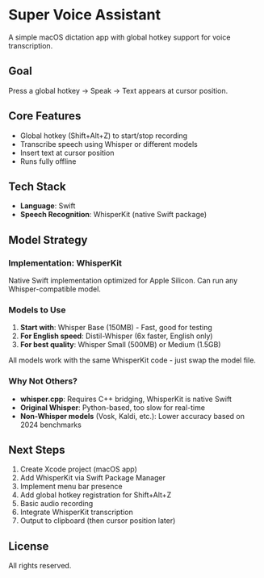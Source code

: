 # Super Voice Assistant

A simple macOS dictation app with global hotkey support for voice transcription.

## Goal

Press a global hotkey → Speak → Text appears at cursor position.

## Core Features
- Global hotkey (Shift+Alt+Z) to start/stop recording
- Transcribe speech using Whisper or different models
- Insert text at cursor position
- Runs fully offline

## Tech Stack
- **Language**: Swift
- **Speech Recognition**: WhisperKit (native Swift package)

## Model Strategy

### Implementation: WhisperKit
Native Swift implementation optimized for Apple Silicon. Can run any Whisper-compatible model.

### Models to Use
1. **Start with**: Whisper Base (150MB) - Fast, good for testing
2. **For English speed**: Distil-Whisper (6x faster, English only)
3. **For best quality**: Whisper Small (500MB) or Medium (1.5GB)

All models work with the same WhisperKit code - just swap the model file.

### Why Not Others?
- **whisper.cpp**: Requires C++ bridging, WhisperKit is native Swift
- **Original Whisper**: Python-based, too slow for real-time
- **Non-Whisper models** (Vosk, Kaldi, etc.): Lower accuracy based on 2024 benchmarks

## Next Steps

1. Create Xcode project (macOS app)
2. Add WhisperKit via Swift Package Manager
3. Implement menu bar presence
4. Add global hotkey registration for Shift+Alt+Z
5. Basic audio recording
6. Integrate WhisperKit transcription
7. Output to clipboard (then cursor position later)

## License

All rights reserved.